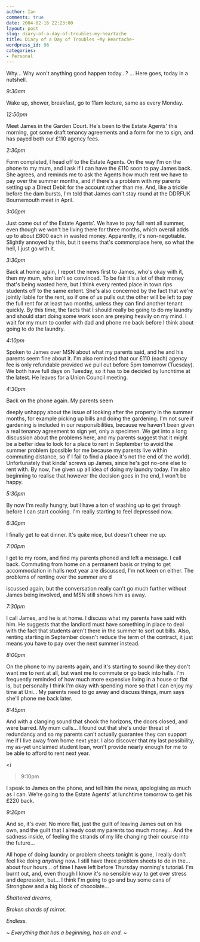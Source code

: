 ```yaml
---
author: Ian
comments: true
date: 2004-02-16 22:23:00
layout: post
slug: diary-of-a-day-of-troubles-my-heartache
title: Diary of a Day of Troubles ~My Heartache~
wordpress_id: 96
categories:
- Personal
---
```


Why...  Why won't anything good happen today...?  ... Here goes, today in a nutshell.  

<i>9:30am</i>  

Wake up, shower, breakfast, go to 11am lecture, same as every Monday.  

<i>12:50pm</i>  

Meet James in the Garden Court.  He's been to the Estate Agents' this morning, got some draft tenancy agreements and a form for me to sign, and has payed both our £110 agency fees.  

<i>2:30pm</i>  

Form completed, I head off to the Estate Agents.  On the way I'm on the phone to my mum, and I ask if I can have the £110 soon to pay James back.  She agrees, and reminds me to ask the Agents how much rent we have to pay over the summer months, and if there's a problem with my parents setting up a Direct Debit for the account rather than me.  And, like a trickle before the dam bursts, I'm told that James can't stay round at the DDRFUK Bournemouth meet in April.  

<i>3:00pm</i>  

Just come out of the Estate Agents'.  We have to pay full rent all summer, even though we won't be living there for three months, which overall adds up to about £800 each in wasted money.  Apparently, it's non-negotiable.  Slightly annoyed by this, but it seems that's commonplace here, so what the hell, I just go with it.  

<i>3:30pm</i>  

Back at home again, I report the news first to James, who's okay with it, then my mum, who isn't so convinced.  To be fair it's a lot of their money that's being wasted here, but I think every rented place in town rips students off to the same extent.  She's also concerned by the fact that we're jointly liable for the rent, so if one of us pulls out the other will be left to pay the full rent for at least two months, unless they can find another tenant quickly.  By this time, the facts that I should really be going to do my laundry and should start doing some work soon are preying heavily on my mind.  I wait for my mum to confer with dad and phone me back before I think about going to do the laundry.  

<i>4:10pm</i>  

Spoken to James over MSN about what my parents said, and he and his parents seem fine about it.  I'm also reminded that our £110 (each) agency fee is only refundable provided we pull out before 5pm tomorrow (Tuesday).  We both have full days on Tuesday, so it has to be decided by lunchtime at the latest.  He leaves for a Union Council meeting.  

<i>4:30pm</i>  

Back on the phone again.  My parents seem  

 deeply unhappy about the issue of looking after the property in the summer months, for example picking up bills and doing the gardening.  I'm not sure if gardening is included in our responsibilities, because we haven't been given a real tenancy agreement to sign yet, only a specimen.  We get into a long discussion about the problems here, and my parents suggest that it might be a better idea to look for a place to rent in September to avoid the summer problem (possible for me because my parents live within commuting distance, so if I fail to find a place it's not the end of the world).  Unfortunately that kinda' screws up James, since he's got no-one else to rent with.  By now, I've given up all idea of doing my laundry today.  I'm also beginning to realise that however the decision goes in the end, I won't be happy.  

<i>5:30pm</i>  

By now I'm really hungry, but I have a ton of washing up to get through before I can start cooking.  I'm really starting to feel depressed now.  

<i>6:30pm</i>  

I finally get to eat dinner.  It's quite nice, but doesn't cheer me up.  

<i>7:00pm</i>  

I get to my room, and find my parents phoned and left a message.  I call back.  Commuting from home on a  permanent basis or trying to get accommodation in halls next year are discussed, I'm not keen on either.  The problems of renting over the summer are d  

iscussed again, but the conversation really can't go much further without James being involved, and MSN still shows him as away.  

<i>7:30pm</i>  

I call James, and he is at home.  I discuss what my parents have said with him.  He suggests that the landlord must have something in place to deal with the fact that students aren't there in the summer to sort out bills.  Also, renting starting in September doesn't reduce the term of the contract, it just means you have to pay over the next summer instead.  

<i>8:00pm</i>  

On the phone to my parents again, and it's starting to sound like they don't want me to rent at all, but want me to commute or go back into halls.  I'm frequently reminded of how much more expensive living in a house or flat is, but personally I think I'm okay with spending more so that I can enjoy my time at Uni...  My parents need to go away and discuss things, mum says she'll phone me back later.  

<i>8:45pm</i>  

And with a clanging sound that shook the horizons, the doors closed, and were barred.  My mum calls...  I found out that she's under threat of redundancy and so my parents can't actually guarantee they can support me if I live away from home next year.  I also discover that my last possibility, my as-yet unclaimed student loan, won't provide nearly enough for me to be able to afford to rent next year.  

<i  

>9:10pm</i>  

I speak to James on the phone, and tell him the news, apologising as much as I can.  We're going to the Estate Agents' at lunchtime tomorrow to get his £220 back.  

<i>9:20pm</i>  

And so, it's over.  No more flat, just the guilt of leaving James out on his own, and the guilt that I already cost my parents too much money...  And the sadness inside, of feeling the strands of my life changing their course into the future...  

All hope of doing laundry or problem sheets tonight is gone, I really don't feel like doing *anything* now.  I still have three problem sheets to do in the... about four hours... of time I have left before Thursday morning's tutorial.  I'm burnt out, and, even though I know it's no sensible way to get over stress and depression, but... I think I'm going to go and buy some cans of Strongbow and a big block of chocolate...  

<i>Shattered dreams,  

Broken shards of mirror.  

Endless.</i>  

<i>~ Everything that has a beginning, has an end. ~</i>
